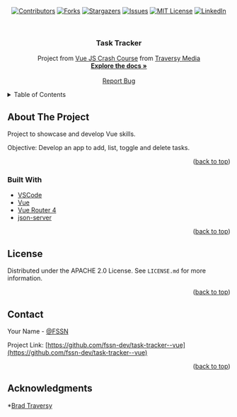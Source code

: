 <!-- PROJECT SHIELDS -->

<div align="center">

[![Contributors][contributors-shield]][contributors-url]
[![Forks][forks-shield]][forks-url]
[![Stargazers][stars-shield]][stars-url]
[![Issues][issues-shield]][issues-url]
[![MIT License][license-shield]][license-url]
[![LinkedIn][linkedin-shield]][linkedin-url]

</div>


<br />

  <h3 align="center">Task Tracker</h3>

  <p align="center">
   Project from  <a href="https://www.youtube.com/watch?v=qZXt1Aom3Cs">Vue JS Crash Course</a> from <a href="https://www.traversymedia.com/">Traversy Media</a>
    <br />  
    <a href="https://github.com/fssn-dev/task-tracker--vue"><strong>Explore the docs »</strong></a>
    <br />
    <br />
     <!--
    <a href="https://github.com/othneildrew/Best-README-Template">View Demo</a>
    ·
    -->
    <a href="https://github.com/fssn-dev/task-tracker--vue/issues">Report Bug</a>
    <!--
    ·
    <a href="#/issues">Request Feature</a>
    <!--
  </p>
</div>

<!-- TABLE OF CONTENTS -->
<details>
  <summary>Table of Contents</summary>
  <ol>
    <li>
      <a href="#about-the-project">About The Project</a>
      <ul>
        <li><a href="#built-with">Built With</a></li>
      </ul>
    </li>
    <li><a href="#license">License</a></li>
    <li><a href="#contact">Contact</a></li>
  </ol>
</details>

<!-- ABOUT THE PROJECT -->
## About The Project

Project to showcase  and develop Vue skills.


Objective: Develop an app to add, list, toggle and delete tasks.


<p align="right">(<a href="#top">back to top</a>)</p>


### Built With

* [VSCode](https://code.visualstudio.com/)
* [Vue](https://vuejs.org/)
* [Vue Router 4](https://next.router.vuejs.org/)
* [json-server](https://github.com/typicode/json-server)


<p align="right">(<a href="#top">back to top</a>)</p>


<!-- LICENSE -->
## License

Distributed under the APACHE 2.0 License. See `LICENSE.md` for more information.

<p align="right">(<a href="#top">back to top</a>)</p>


<!-- CONTACT -->
## Contact

Your Name - [@FSSN](https://www.linkedin.com/in/fssn)

Project Link: [https://github.com/fssn-dev/task-tracker--vue](https://github.com/fssn-dev/task-tracker--vue)

<p align="right">(<a href="#top">back to top</a>)</p>

<!-- ACKNOWLEDGMENTS -->

## Acknowledgments

*[Brad Traversy](https://www.linkedin.com/in/bradtraversy/)



[contributors-shield]: https://img.shields.io/github/contributors/fssn-dev/task-tracker--vue.svg?style=for-the-badge
[contributors-url]: https://github.com/fssn-dev/task-tracker--vue/graphs/contributors
[forks-shield]: https://img.shields.io/github/forks/fssn-dev/task-tracker--vue.svg?style=for-the-badge
[forks-url]: https://github.com/fssn-dev/task-tracker--vue/network/members
[stars-shield]: https://img.shields.io/github/stars/fssn-dev/task-tracker--vue.svg?style=for-the-badge
[stars-url]: https://github.com/fssn-dev/task-tracker--vue/stargazers
[issues-shield]: https://img.shields.io/github/issues/fssn-dev/task-tracker--vue.svg?style=for-the-badge
[issues-url]: https://github.com/fssn-dev/task-tracker--vue/issues
[license-shield]: https://img.shields.io/github/license/fssn-dev/task-tracker--vue.svg?style=for-the-badge
[license-url]: https://github.com/fssn-dev/task-tracker--vue/blob/main/License.md
[linkedin-shield]: https://img.shields.io/badge/-LinkedIn-black.svg?style=for-the-badge&logo=linkedin&colorB=555
[linkedin-url]: https://linkedin.com/in/fssn

